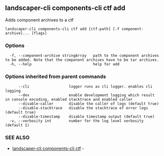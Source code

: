 ## landscaper-cli components-cli ctf add

Adds component archives to a ctf

```
landscaper-cli components-cli ctf add [ctf-path] [-f component-archive]... [flags]
```

### Options

```
  -f, --component-archive stringArray   path to the component archives to be added. Note that the component archives have to be tar archives.
  -h, --help                            help for add
```

### Options inherited from parent commands

```
      --cli                  logger runs as cli logger. enables cli logging
      --dev                  enable development logging which result in console encoding, enabled stacktrace and enabled caller
      --disable-caller       disable the caller of logs (default true)
      --disable-stacktrace   disable the stacktrace of error logs (default true)
      --disable-timestamp    disable timestamp output (default true)
  -v, --verbosity int        number for the log level verbosity (default 1)
```

### SEE ALSO

* [landscaper-cli components-cli ctf](landscaper-cli_components-cli_ctf.md)	 - 

